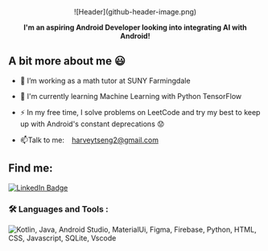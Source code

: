 <div id="header" align="center">
![Header](github-header-image.png)

**I'm an aspiring Android Developer looking into integrating AI with Android!**
</div>

<div id="about">
<h2> A bit more about me 😃</h2>

- :telescope: I’m working as a math tutor at SUNY Farmingdale
  
- :seedling: I'm currently learning Machine Learning with Python TensorFlow

- :zap: In my free time, I solve problems on LeetCode and try my best to keep up with Android's constant deprecations 😟

- :mailbox:Talk to me: &ensp; <a href="mailto:harveytseng2@gmail.com">harveytseng2@gmail.com</a>
  
</div>

<div id="socials">
<h2>Find me:</h2>
  <a target="_blank" href="https://www.linkedin.com/in/harvey-tseng">
    <img src="https://img.shields.io/badge/LinkedIn-blue?style=for-the-badge&logo=linkedin&logoColor=white" alt="LinkedIn Badge"/>
  </a>
</div>

### :hammer_and_wrench: Languages and Tools :
<div id="skills">
<img src="https://skillicons.dev/icons?i=kotlin,java,androidstudio,materialui,figma,firebase,python,html,css,javascript,sqlite,vscode&theme=dark" alt="Kotlin, Java, Android Studio, MaterialUi, Figma, Firebase, Python, HTML, CSS, Javascript, SQLite, Vscode">
</div>

<!--
**Verdenroz/Verdenroz** is a ✨ _special_ ✨ repository because its `README.md` (this file) appears on your GitHub profile.

Here are some ideas to get you started:

- 🔭 I’m currently working on ...
- 🌱 I’m currently learning ...
- 👯 I’m looking to collaborate on ...
- 🤔 I’m looking for help with ...
- 💬 Ask me about ...
- 📫 How to reach me: ...
- 😄 Pronouns: ...
- ⚡ Fun fact: ...
-->

